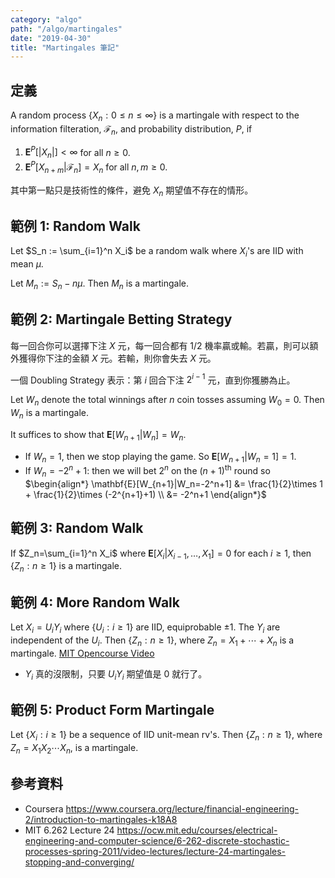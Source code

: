 ```yaml
---
category: "algo"
path: "/algo/martingales"
date: "2019-04-30"
title: "Martingales 筆記"
---
```


## 定義

A random process $\{X_n: 0\le n\le \infty\}$ is a martingale with respect to the information filteration, $\mathcal{F}_n$, and probability distribution, $P$, if

1. $\mathbf{E}^P[|X_n|] < \infty$ for all $n\ge 0$.
2. $\mathbf{E}^P[X_{n+m} | \mathcal{F}_n] = X_n$ for all $n, m\ge 0$.

其中第一點只是技術性的條件，避免 $X_n$ 期望值不存在的情形。

## 範例 1: Random Walk

Let $S_n := \sum_{i=1}^n X_i$ be a random walk where $X_i$'s are IID with mean $\mu$.

Let $M_n := S_n - n\mu$. Then $M_n$ is a martingale.

## 範例 2: Martingale Betting Strategy

每一回合你可以選擇下注 $X$ 元，每一回合都有 1/2 機率贏或輸。若贏，則可以額外獲得你下注的金額 $X$ 元。若輸，則你會失去 $X$ 元。

一個 Doubling Strategy 表示：第 $i$ 回合下注 $2^{i-1}$ 元，直到你獲勝為止。

Let $W_n$ denote the total winnings after $n$ coin tosses assuming $W_0=0$. Then $W_n$ is a martingale.

It suffices to show that $\mathbf{E}[W_{n+1}|W_n] = W_n$.

* If $W_n=1$, then we stop playing the game. So $\mathbf{E}[W_{n+1}|W_n=1] = 1$.
* If $W_n=-2^n+1$: then we will bet $2^n$ on the $(n+1)^\mathrm{th}$ round so
$\begin{align*}
\mathbf{E}[W_{n+1}|W_n=-2^n+1] &= \frac{1}{2}\times 1 + \frac{1}{2}\times (-2^{n+1}+1) \\
&= -2^n+1
\end{align*}$

## 範例 3: Random Walk

If $Z_n=\sum_{i=1}^n X_i$ where $\mathbf{E}[X_i | X_{i-1}, \ldots, X_1] = 0$ for each $i\ge 1$, then $\{Z_n: n\ge 1\}$ is a martingale.

## 範例 4: More Random Walk

Let $X_i = U_iY_i$ where $\{U_i: i\ge 1\}$ are IID, equiprobable $\pm 1$. The $Y_i$ are independent of the $U_i$. Then $\{Z_n: n\ge 1\}$, where $Z_n = X_1 + \cdots + X_n$ is a martingale.
[MIT Opencourse Video](https://youtu.be/TOvSJkC1nRI?t=536)

* $Y_i$ 真的沒限制，只要 $U_iY_i$ 期望值是 0 就行了。

## 範例 5: Product Form Martingale

Let $\{X_i: i\ge 1\}$ be a sequence of IID unit-mean rv's. Then $\{Z_n: n\ge 1\}$, where $Z_n = X_1X_2\cdots X_n$, is a martingale.

## 參考資料

* Coursera https://www.coursera.org/lecture/financial-engineering-2/introduction-to-martingales-k18A8 
* MIT 6.262 Lecture 24 https://ocw.mit.edu/courses/electrical-engineering-and-computer-science/6-262-discrete-stochastic-processes-spring-2011/video-lectures/lecture-24-martingales-stopping-and-converging/